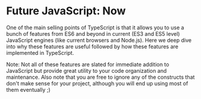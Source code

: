# Future JavaScript: Now
One of the main selling points of TypeScript is that it allows you to use a bunch of features from ES6 and beyond in current (ES3 and ES5 level) JavaScript engines (like current browsers and Node.js). Here we deep dive into why these features are useful followed by how these features are implemented in TypeScript.

Note: Not all of these features are slated for immediate addition to JavaScript but provide great utility to your code organization and maintenance. Also note that you are free to ignore any of the constructs that don't make sense for your project, although you will end up using most of them eventually ;)
